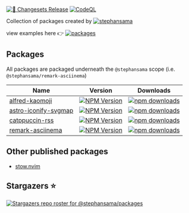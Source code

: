 [![🦋 Changesets Release](https://github.com/stephansama/packages/actions/workflows/release.yml/badge.svg)](https://github.com/stephansama/packages/actions/workflows/release.yml)
[![CodeQL](https://github.com/stephansama/packages/actions/workflows/github-code-scanning/codeql/badge.svg)](https://github.com/stephansama/packages/actions/workflows/github-code-scanning/codeql)

Collection of packages created by [![stephansama](https://img.shields.io/github/followers/stephansama.svg?label=stephan%20Randle&logo=github)](https://github.com/stephansama/)

view examples here 👉 [![packages](https://pkg.pr.new/badge/stephansama/packages?style=flat&color=000&logoSize=auto)](https://pkg.pr.new/~/stephansama/packages)

## Packages

All packages are packaged underneath the `@stephansama` scope (i.e. `@stephansama/remark-asciinema`)

| Name                                                                                                         | Version                                                                                                                                                                                                     | Downloads                                                                                                                                                              |
| ------------------------------------------------------------------------------------------------------------ | ----------------------------------------------------------------------------------------------------------------------------------------------------------------------------------------------------------- | ---------------------------------------------------------------------------------------------------------------------------------------------------------------------- |
| [alfred-kaomoji](https://packages.stephanrandle.workers.dev/modules/_stephansama_alfred-kaomoji)             | [![NPM Version](https://img.shields.io/npm/v/%40stephansama%2Falfred-kaomoji?logo=npm&logoColor=red&color=211F1F&labelColor=211F1F)](https://www.npmjs.com/package/@stephansama/alfred-kaomoji)             | [![npm downloads](https://img.shields.io/npm/dw/@stephansama/alfred-kaomoji?labelColor=211F1F)](https://www.npmjs.com/package/@stephansama/alfred-kaomoji)             |
| [astro-iconify-svgmap](https://packages.stephanrandle.workers.dev/modules/_stephansama_astro-iconify-svgmap) | [![NPM Version](https://img.shields.io/npm/v/%40stephansama%2Fastro-iconify-svgmap?logo=npm&logoColor=red&color=211F1F&labelColor=211F1F)](https://www.npmjs.com/package/@stephansama/astro-iconify-svgmap) | [![npm downloads](https://img.shields.io/npm/dw/@stephansama/astro-iconify-svgmap?labelColor=211F1F)](https://www.npmjs.com/package/@stephansama/astro-iconify-svgmap) |
| [catppuccin-rss](https://packages.stephanrandle.workers.dev/modules/_stephansama_catppuccin-rss)             | [![NPM Version](https://img.shields.io/npm/v/%40stephansama%2Fcatppuccin-rss?logo=npm&logoColor=red&color=211F1F&labelColor=211F1F)](https://www.npmjs.com/package/@stephansama/catppuccin-rss)             | [![npm downloads](https://img.shields.io/npm/dw/@stephansama/catppuccin-rss?labelColor=211F1F)](https://www.npmjs.com/package/@stephansama/catppuccin-rss)             |
| [remark-asciinema](https://packages.stephanrandle.workers.dev/modules/_stephansama_remark-asciinema)         | [![NPM Version](https://img.shields.io/npm/v/%40stephansama%2Fremark-asciinema?logo=npm&logoColor=red&color=211F1F&labelColor=211F1F)](https://www.npmjs.com/package/@stephansama/remark-asciinema)         | [![npm downloads](https://img.shields.io/npm/dw/@stephansama/remark-asciinema?labelColor=211F1F)](https://www.npmjs.com/package/@stephansama/remark-asciinema)         |

## Other published packages

- [stow.nvim](https://github.com/stephansama/stow.nvim)

## Stargazers ⭐

[![Stargazers repo roster for @stephansama/packages](https://reporoster.com/stars/stephansama/packages)](https://github.com/stephansama/packages/stargazers)
